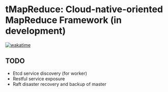 # tMapReduce: Cloud-native-oriented MapReduce Framework (in development)

[![wakatime](https://wakatime.com/badge/github/ztorchan/tMapReduce.svg)](https://wakatime.com/badge/github/ztorchan/tMapReduce)

## TODO
- Etcd service discovery (for worker)
- Restful service exposure
- Raft disaster recovery and backup of master
